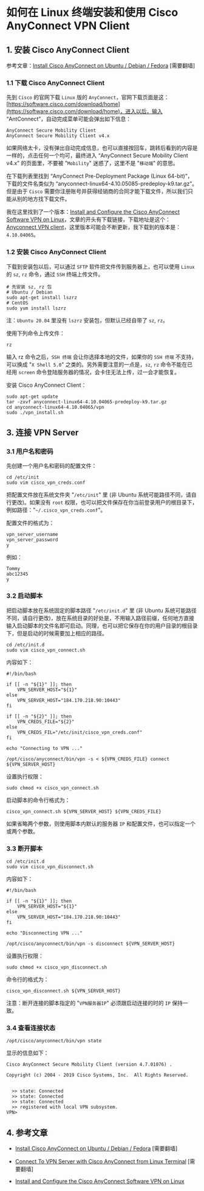 # 如何在 Linux 终端安装和使用 Cisco AnyConnect VPN Client

## 1. 安装 Cisco AnyConnect Client

参考文章：[Install Cisco AnyConnect on Ubuntu / Debian / Fedora](https://computingforgeeks.com/install-cisco-anyconnect-on-ubuntu-debian-fedora/) [需要翻墙]

### 1.1 下载 Cisco AnyConnect Client

先到 `Cisco` 的官网下载 `Linux` 版的 `AnyConnect`，官网下载页面是这：[https://software.cisco.com/download/home](https://software.cisco.com/download/home)，进入以后，输入 “AntConnect”，自动完成菜单可能会弹出如下信息：

```shell
AnyConnect Secure Mobility Client
AnyConnect Secure Mobility Client v4.x
```

如果网络太卡，没有弹出自动完成信息，也可以直接按回车，跳转后看到的内容是一样的，点击任何一个均可，最终进入 “AnyConnect Secure Mobility Client v4.x” 的页面里，不要被 "`Mobility`" 迷惑了，这里不是 "`移动端`" 的意思。

在下载列表里找到 “AnyConnect Pre-Deployment Package (Linux 64-bit)”，下载的文件名类似为 “anyconnect-linux64-4.10.05085-predeploy-k9.tar.gz”。但是由于 `Cisco` 需要你注册账号并获得经销商的合同才能下载文件，所以我们只能从别的地方找下载文件。

我在这里找到了一个版本：[Install and Configure the Cisco AnyConnect Software VPN on Linux](https://uci.service-now.com/kb_view.do?sysparm_article=KB0010201)，文章的开头有下载链接，下载地址是这个：
[Anyconnect VPN client](https://uci.service-now.com/sys_attachment.do?sys_id=1507c0cc1b200dd44d61baeedc4bcbe9)，这里版本可能会不断更新，我下载到的版本是：`4.10.04065`。

### 1.2 安装 Cisco AnyConnect Client

下载到安装包以后，可以通过 `SFTP` 软件把文件传到服务器上，也可以使用 `Linux` 的 `sz`, `rz` 命令，通过 `SSH` 终端上传文件。

```shell
# 先安装 sz, rz 包
# Ubuntu / Debian
sudo apt-get install lszrz
# CentOS
sudo yum install lszrz
```

注：`Ubuntu 20.04` 里没有 `lszrz` 安装包，但默认已经自带了 `sz`, `rz`。

使用下列命令上传文件：

```shell
rz
```

输入 rz 命令之后，`SSH 终端` 会让你选择本地的文件，如果你的 `SSH 终端` 不支持，可以换成 "`X Shell 5.0`" 之类的。另外需要注意的一点是，`sz`, `rz` 命令不能在已经用 `screen` 命令登陆服务器的情况，会卡住无法上传，过一会才能恢复。

安装 Cisco AnyConnect Client：

```shell
sudo apt-get update
tar -zxvf anyconnect-linux64-4.10.04065-predeploy-k9.tar.gz
cd anyconnect-linux64-4.10.04065/vpn
sudo ./vpn_install.sh
```

## 3. 连接 VPN Server

### 3.1 用户名和密码

先创建一个用户名和密码的配置文件：

```shell
cd /etc/init
sudo vim cisco_vpn_creds.conf
```

把配置文件放在系统文件夹 "`/etc/init`" 里 (非 Ubuntu 系统可能路径不同，请自行更改)。如果没有 `root` 权限，也可以把文件保存在你当前登录用户的根目录下，例如路径："`~/.cisco_vpn_creds.conf`"。

配置文件的格式为：

```shell
vpn_server_username
vpn_server_password
y
```

例如：

```shell
Tommy
abc12345
y
```

### 3.2 启动脚本

把启动脚本放在系统固定的脚本路径 "`/etc/init.d`" 里 (非 Ubuntu 系统可能路径不同，请自行更改)，放在系统目录的好处是，不用输入路径前缀，任何地方直接输入启动脚本的文件名即可启动。同理，也可以把它保存在你的用户目录的根目录下，但是启动的时候需要加上相应的路径。

```shell
cd /etc/init.d
sudo vim cisco_vpn_connect.sh
```

内容如下：

```shell
#!/bin/bash

if [[ -n "${1}" ]]; then
    VPN_SERVER_HOST="${1}"
else
    VPN_SERVER_HOST="184.170.218.90:10443"
fi

if [[ -n "${2}" ]]; then
    VPN_CREDS_FILE="${2}"
else
    VPN_CREDS_FIL="/etc/init/cisco_vpn_creds.conf"
fi

echo "Connecting to VPN ..."

/opt/cisco/anyconnect/bin/vpn -s < ${VPN_CREDS_FILE} connect ${VPN_SERVER_HOST}
```

设置执行权限：

```shell
sudo chmod +x cisco_vpn_connect.sh
```

启动脚本的命令行格式为：

```shell
cisco_vpn_connect.sh ${VPN_SERVER_HOST} ${VPN_CREDS_FILE}
```

如果省略两个参数，则使用脚本内默认的服务器 `IP` 和配置文件，也可以指定一个或两个参数。

### 3.3 断开脚本

```shell
cd /etc/init.d
sudo vim cisco_vpn_disconnect.sh
```

内容如下：

```shell
#!/bin/bash

if [[ -n "${1}" ]]; then
    VPN_SERVER_HOST="${1}"
else
    VPN_SERVER_HOST="184.170.218.90:10443"
fi

echo "Disconnecting VPN ..."

/opt/cisco/anyconnect/bin/vpn -s disconnect ${VPN_SERVER_HOST}
```

设置执行权限：

```shell
sudo chmod +x cisco_vpn_disconnect.sh
```

命令行的格式为：

```shell
cisco_vpn_disconnect.sh ${VPN_SERVER_HOST}
```

注意：断开连接的脚本指定的 "`VPN服务器IP`" 必须跟启动连接的时的 `IP` 保持一致。

### 3.4 查看连接状态

```shell
/opt/cisco/anyconnect/bin/vpn state
```

显示的信息如下：

```shell
Cisco AnyConnect Secure Mobility Client (version 4.7.01076) .

Copyright (c) 2004 - 2019 Cisco Systems, Inc.  All Rights Reserved.


  >> state: Connected
  >> state: Connected
  >> state: Connected
  >> registered with local VPN subsystem.
VPN>
```

## 4. 参考文章

* [Install Cisco AnyConnect on Ubuntu / Debian / Fedora](https://computingforgeeks.com/install-cisco-anyconnect-on-ubuntu-debian-fedora/) [需要翻墙]

* [Connect To VPN Server with Cisco AnyConnect from Linux Terminal](https://computingforgeeks.com/connect-to-vpn-server-with-cisco-anyconnect-from-linux-terminal/) [需要翻墙]

* [Install and Configure the Cisco AnyConnect Software VPN on Linux](https://uci.service-now.com/kb_view.do?sysparm_article=KB0010201)

